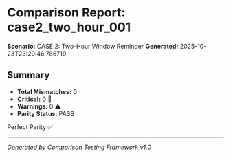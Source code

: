 # Comparison Report: case2_two_hour_001
**Scenario:** CASE 2: Two-Hour Window Reminder
**Generated:** 2025-10-23T23:29:46.786719

## Summary
- **Total Mismatches:** 0
- **Critical:** 0 🚨
- **Warnings:** 0 ⚠️
- **Parity Status:** PASS

Perfect Parity ✅

---
*Generated by Comparison Testing Framework v1.0*